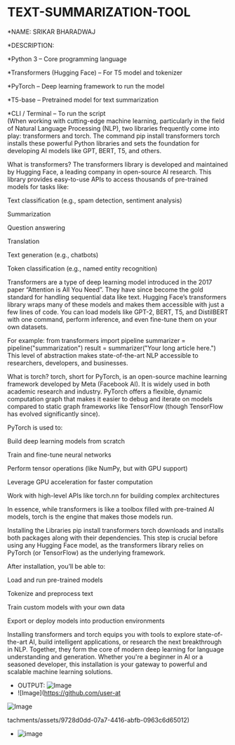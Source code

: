 # TEXT-SUMMARIZATION-TOOL

*NAME: SRIKAR BHARADWAJ

*DESCRIPTION:  

*Python 3 – Core programming language

*Transformers (Hugging Face) – For T5 model and tokenizer

*PyTorch – Deep learning framework to run the model

*T5-base – Pretrained model for text summarization

*CLI / Terminal – To run the script    
(When working with cutting-edge machine learning, particularly in the field of Natural Language Processing (NLP), two libraries frequently come into play: transformers and torch. The command pip install transformers torch installs these powerful Python libraries and sets the foundation for developing AI models like GPT, BERT, T5, and others.

What is transformers?
The transformers library is developed and maintained by Hugging Face, a leading company in open-source AI research. This library provides easy-to-use APIs to access thousands of pre-trained models for tasks like:

Text classification (e.g., spam detection, sentiment analysis)

Summarization

Question answering

Translation

Text generation (e.g., chatbots)

Token classification (e.g., named entity recognition)

Transformers are a type of deep learning model introduced in the 2017 paper “Attention is All You Need”. They have since become the gold standard for handling sequential data like text. Hugging Face’s transformers library wraps many of these models and makes them accessible with just a few lines of code. You can load models like GPT-2, BERT, T5, and DistilBERT with one command, perform inference, and even fine-tune them on your own datasets.

For example:
from transformers import pipeline
summarizer = pipeline("summarization")
result = summarizer("Your long article here.")
This level of abstraction makes state-of-the-art NLP accessible to researchers, developers, and businesses.

What is torch?
torch, short for PyTorch, is an open-source machine learning framework developed by Meta (Facebook AI). It is widely used in both academic research and industry. PyTorch offers a flexible, dynamic computation graph that makes it easier to debug and iterate on models compared to static graph frameworks like TensorFlow (though TensorFlow has evolved significantly since).

PyTorch is used to:

Build deep learning models from scratch

Train and fine-tune neural networks

Perform tensor operations (like NumPy, but with GPU support)

Leverage GPU acceleration for faster computation

Work with high-level APIs like torch.nn for building complex architectures

In essence, while transformers is like a toolbox filled with pre-trained AI models, torch is the engine that makes those models run.

Installing the Libraries
pip install transformers torch
downloads and installs both packages along with their dependencies. This step is crucial before using any Hugging Face model, as the transformers library relies on PyTorch (or TensorFlow) as the underlying framework.

After installation, you’ll be able to:

Load and run pre-trained models

Tokenize and preprocess text

Train custom models with your own data

Export or deploy models into production environments

Installing transformers and torch equips you with tools to explore state-of-the-art AI, build intelligent applications, or research the next breakthrough in NLP. Together, they form the core of modern deep learning for language understanding and generation. Whether you're a beginner in AI or a seasoned developer, this installation is your gateway to powerful and scalable machine learning solutions.

* OUTPUT:  ![Image](https://github.com/user-attachments/assets/9728d0dd-07a7-4416-abfb-0963c6d65012)
* ![Image](https://github.com/user-at

![Image](https://github.com/user-attachments/assets/da8a55cc-9f63-4bab-9fd7-e1f6fe802489)

tachments/assets/9728d0dd-07a7-4416-abfb-0963c6d65012)
*  ![image](https://github.com/user-attachments/assets/0f0aebef-0b0b-4008-a06e-99f791dd7209)

